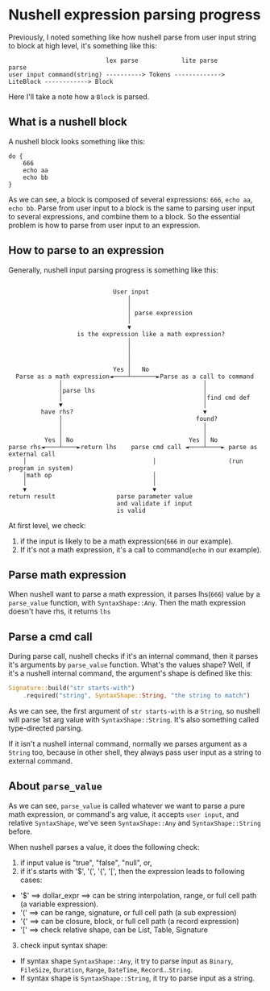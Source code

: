 # Nushell expression parsing progress

Previously, I noted something like how nushell parse from user input string to block at high level, it's something like this:

```
                           lex parse            lite parse                parse
user input command(string) ----------> Tokens ------------->  LiteBlock ------------> Block
```

Here I'll take a note how a `Block` is parsed.

## What is a nushell block
A nushell block looks something like this:
```nu
do {
    666
    echo aa
    echo bb
}
```

As we can see, a block is composed of several expressions: `666`, `echo aa`, `echo bb`.  Parse from user input to a block is the same to parsing user input to several expressions, and combine them to a block.  So the essential problem is how to parse from user input to an expression.

## How to parse to an expression
Generally, nushell input parsing progress is something like this:
```

                             User input
                                 │
                                 │
                                 │ parse expression
                                 │
                                 ▼
                   is the expression like a math expression?
                                 │
                                 │
                                 │
                                 │
                             Yes │   No
  Parse as a math expression◄────┴───────►Parse as a call to command
              │                                       │
              │parse lhs                              │
              │                                       │find cmd def
              ▼                                       │
         have rhs?                                    ▼
              │                                     found?
              │                                       │
              │                                       │
          Yes │ No                                Yes │ No
parse rhs◄────┴────►return lhs    parse cmd call ◄────┴────► parse as external call
    │                                   │                    (run program in system)
    │math op                            │
    │                                   │
    ▼                                   ▼
return result                 parse parameter value
                              and validate if input
                              is valid

```
At first level, we check:
1. if the input is likely to be a math expression(`666` in our example).
2. If it's not a math expression, it's a call to command(`echo` in our example).

## Parse math expression
When nushell want to parse a math expression, it parses lhs(`666`) value by a `parse_value` function, with `SyntaxShape::Any`.  Then the math expression doesn't have rhs, it returns `lhs`

## Parse a cmd call
During parse call, nushell checks if it's an internal command, then it parses it's arguments by `parse_value` function.  What's the values shape?  Well, if it's a nushell internal command, the argument's shape is defined like this:

```rust
Signature::build("str starts-with")
    .required("string", SyntaxShape::String, "the string to match")
```

As we can see, the first argument of `str starts-with` is a `String`, so nushell will parse 1st arg value with `SyntaxShape::String`.  It's also something called type-directed parsing.

If it isn't a nushell internal command, normally we parses argument as a `String` too, because in other shell, they always pass user input as a string to external command.

## About `parse_value`
As we can see, `parse_value` is called whatever we want to parse a pure math expression, or command's arg value, it accepts `user input`, and relative `SyntaxShape`, we've seen `SyntaxShape::Any` and `SyntaxShape::String` before.

When nushell parses a value, it does the following check:
1. if input value is "true", "false", "null", or,
2. if it's starts with '$', '(', '{', '[', then the expression leads to following cases:
-  '$' ==> dollar_expr ==> can be string interpolation, range, or full cell path (a variable expression).
-  '(' ==> can be range, signature, or full cell path (a sub expression)
-  '{' ==> can be closure, block, or full cell path (a record expression)
-  '[' ==> check relative shape, can be List, Table, Signature
3. check input syntax shape:
- If syntax shape `SyntaxShape::Any`, it try to parse input as `Binary`, `FileSize`, `Duration`, `Range`, `DateTime`, `Record`...`String`.
- If syntax shape is `SyntaxShape::String`, it try to parse input as a string.
